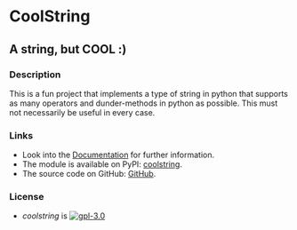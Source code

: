 # CoolString
## A string, but COOL :)

### Description

This is a fun project that implements a type of string in python that supports as many operators and dunder-methods in python as possible.
This must not necessarily be useful in every case.


### Links
* Look into the [Documentation](https://coolstring.readthedocs.io/en/latest/) for further information.
* The module is available on PyPI: [coolstring](https://pypi.org/project/coolstring).
* The source code on GitHub: [GitHub](https://github.com/playlix42/coolstring).

### License

* _coolstring_ is [![gpl-3.0](https://img.shields.io/badge/license-gpl__3__0-blue.svg)](LICENSE)

